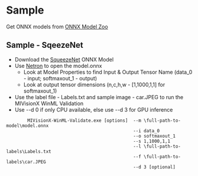 # Sample

Get ONNX models from [ONNX Model Zoo](https://github.com/onnx/models)

## Sample - SqeezeNet

* Download the [SqueezeNet](https://s3.amazonaws.com/download.onnx/models/opset_8/squeezenet.tar.gz) ONNX Model
* Use [Netron](https://lutzroeder.github.io/netron/) to open the model.onnx
	* Look at Model Properties to find Input & Output Tensor Name (data_0 - input; softmaxout_1 - output)
	* Look at output tensor dimensions (n,c,h,w  - [1,1000,1,1] for softmaxout_1)
* Use the label file - Labels.txt and sample image - car.JPEG to run the MIVisionX WinML Validation
* Use --d 0 if only CPU available, else use --d 3 for GPU inference

````
        MIVisionX-WinML-Validate.exe [options]  --m \full-path-to-model\model.onnx
                                                --i data_0
                                                --o softmaxout_1
                                                --s 1,1000,1,1
                                                --l \full-path-to-labels\Labels.txt 
                                                --f \full-path-to-labels\car.JPEG
                                                --d 3 [optional]
````

